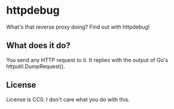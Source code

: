 # httpdebug

What's that reverse proxy doing?  Find out with httpdebug!

## What does it do?

You send any HTTP request to it.  It replies with the output of Go's httputil.DumpRequest().

## License

License is CC0.  I don't care what you do with this.
